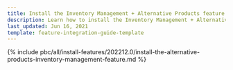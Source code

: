 ```yaml
---
title: Install the Inventory Management + Alternative Products feature
description: Learn how to install the Inventory Management + Alternative Products feature
last_updated: Jun 16, 2021
template: feature-integration-guide-template
---
```


{% include pbc/all/install-features/202212.0/install-the-alternative-products-inventory-management-feature.md %} <!-- To edit, see /_includes/pbc/all/install-features/202212.0/install-the-alternative-products-inventory-management-feature.md -->
